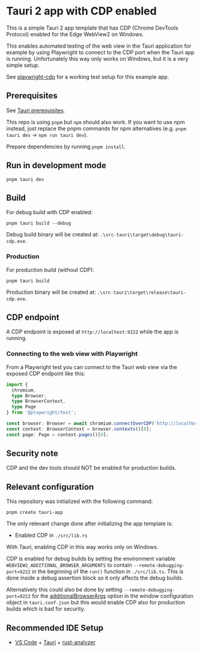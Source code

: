 # Tauri 2 app with CDP enabled

This is a simple Tauri 2 app template that has CDP (Chrome DevTools Protocol) enabled for the Edge WebView2 on Windows.

This enables automated testing of the web view in the Tauri application for example by using Playwright to connect to the CDP port when the Tauri app is running. Unfortunately this way only works on Windows, but it is a very simple setup.

See [playwright-cdp](https://github.com/Haprog/playwright-cdp) for a working test setup for this example app.

## Prerequisites

See [Tauri prerequisites](https://tauri.app/start/prerequisites/).

This repo is using `pnpm` but `npm` should also work. If you want to use npm instead, just replace the pnpm commands for npm alternatives (e.g. `pnpm tauri dev` -> `npm run tauri dev`).

Prepare dependencies by running `pnpm install`.

## Run in development mode

```shell
pnpm tauri dev
```

## Build

For debug build with CDP enabled:

```shell
pnpm tauri build --debug
```

Debug build binary will be created at: `.\src-tauri\target\debug\tauri-cdp.exe`.

### Production

For production build (without CDP):

```shell
pnpm tauri build
```

Production binary will be created at: `.\src-tauri\target\release\tauri-cdp.exe`.

## CDP endpoint

A CDP endpoint is exposed at `http://localhost:9222` while the app is running.

### Connecting to the web view with Playwright

From a Playwright test you can connect to the Tauri web view via the exposed CDP endpoint like this:

```ts
import {
  chromium,
  type Browser,
  type BrowserContext,
  type Page
} from '@playwright/test';

const browser: Browser = await chromium.connectOverCDP('http://localhost:9222');
const context: BrowserContext = browser.contexts()[0];
const page: Page = context.pages()[0];
```

## Security note

CDP and the dev tools should NOT be enabled for production builds.

## Relevant configuration

This repository was initialized with the following command:

```shell
pnpm create tauri-app
```

The only relevant change done after initializing the app template is:

- Enabled CDP in `./src/lib.rs`

With Tauri, enabling CDP in this way works only on Windows.

CDP is enabled for debug builds by setting the environment variable `WEBVIEW2_ADDITIONAL_BROWSER_ARGUMENTS` to contain `--remote-debugging-port=9222` in the beginning of the `run()` function in `./src/lib.ts`. This is done inside a debug assertion block so it only affects the debug builds.

Alternatively this could also be done by setting `--remote-debugging-port=9222` for the [additionalBrowserArgs](https://v2.tauri.app/reference/config/#additionalbrowserargs) option in the window configuration object in `tauri.conf.json` but this would enable CDP also for production builds which is bad for security.

## Recommended IDE Setup

- [VS Code](https://code.visualstudio.com/) + [Tauri](https://marketplace.visualstudio.com/items?itemName=tauri-apps.tauri-vscode) + [rust-analyzer](https://marketplace.visualstudio.com/items?itemName=rust-lang.rust-analyzer)
